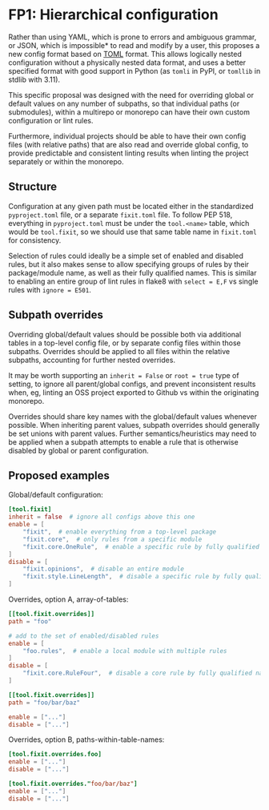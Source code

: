 # FP1: Hierarchical configuration

Rather than using YAML, which is prone to errors and ambiguous grammar, or JSON, which
is impossible* to read and modify by a user, this proposes a new config format based on
[TOML](https://toml.io) format. This allows logically nested configuration without a
physically nested data format, and uses a better specified format with good support
in Python (as `tomli` in PyPI, or `tomllib` in stdlib with 3.11).

This specific proposal was designed with the need for overriding global or default
values on any number of subpaths, so that individual paths (or submodules), within
a multirepo or monorepo can have their own custom configuration or lint rules.

Furthermore, individual projects should be able to have their own config files (with
relative paths) that are also read and override global config, to provide predictable
and consistent linting results when linting the project separately or within the
monorepo.


## Structure

Configuration at any given path must be located either in the standardized
`pyproject.toml` file, or a separate `fixit.toml` file. To follow PEP 518, everything
in `pyproject.toml` must be under the `tool.<name>` table, which would be `tool.fixit`,
so we should use that same table name in `fixit.toml` for consistency.

Selection of rules could ideally be a simple set of enabled and disabled rules,
but it also makes sense to allow specifying groups of rules by their package/module
name, as well as their fully qualified names. This is similar to enabling an entire
group of lint rules in flake8 with `select = E,F` vs single rules with `ignore = E501`.


## Subpath overrides

Overriding global/default values should be possible both via additional tables in a
top-level config file, or by separate config files within those subpaths. Overrides
should be applied to all files within the relative subpaths, accounting for further
nested overrides.

It may be worth supporting an `inherit = False` or `root = true` type of setting,
to ignore all parent/global configs, and prevent inconsistent results when, eg,
linting an OSS project exported to Github vs within the originating monorepo.

Overrides should share key names with the global/default values whenever possible.
When inheriting parent values, subpath overrides should generally be set unions with
parent values. Further semantics/heuristics may need to be applied when a subpath
attempts to enable a rule that is otherwise disabled by global or parent configuration.


## Proposed examples

Global/default configuration:

```toml
[tool.fixit]
inherit = false  # ignore all configs above this one
enable = [
    "fixit",  # enable everything from a top-level package
    "fixit.core",  # only rules from a specific module
    "fixit.core.OneRule",  # enable a specific rule by fully qualified name
]
disable = [
    "fixit.opinions",  # disable an entire module
    "fixit.style.LineLength",  # disable a specific rule by fully qualified name
]
```

Overrides, option A, array-of-tables:

```toml
[[tool.fixit.overrides]]
path = "foo"

# add to the set of enabled/disabled rules
enable = [
    "foo.rules",  # enable a local module with multiple rules
]
disable = [
    "fixit.core.RuleFour",  # disable a core rule by fully qualified name
]

[[tool.fixit.overrides]]
path = "foo/bar/baz"

enable = ["..."]
disable = ["..."]
```

Overrides, option B, paths-within-table-names:
```toml
[tool.fixit.overrides.foo]
enable = ["..."]
disable = ["..."]

[tool.fixit.overrides."foo/bar/baz"]
enable = ["..."]
disable = ["..."]
```
